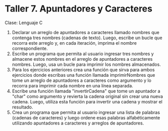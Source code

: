 # Taller 7. Apuntadores y Caracteres

Clase: Lenguaje C

1. Declarar un arreglo de apuntadores a caracteres llamado nombres que
   contenga tres nombres (cadenas de texto). Luego, escribe un bucle que recorra
   este arreglo y, en cada iteración, imprima el nombre correspondiente.
2. Escribe un programa que permita al usuario ingresar tres nombres y almacene
   estos nombres en el arreglo de apuntadores a caracteres nombres. Luego, usa
   un bucle para imprimir los nombres almacenados.
3. Para los ejercicios anteriores crea una función que sirva para ambos ejercicios
   donde escribas una función llamada imprimirNombres que tome un arreglo de
   apuntadores a caracteres como argumento y lo recorra para imprimir cada
   nombre en una línea separada.
4. Escribe una función llamada "invertirCadena" que tome un apuntador a "char"
   como argumento y revierta la cadena original sin crear una nueva cadena.
   Luego, utiliza esta función para invertir una cadena y mostrar el resultado.
5. Crea un programa que permita al usuario ingresar una lista de palabras
   (cadenas de caracteres) y luego ordene esas palabras alfabéticamente
   utilizando apuntadores a caracteres y arreglos de apuntadores.
